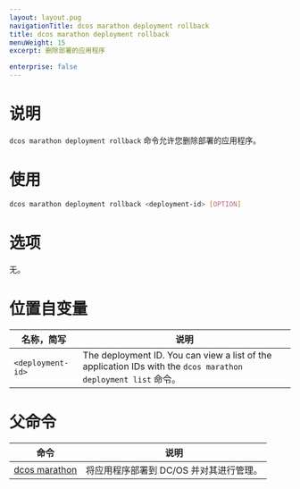 ```yaml
---
layout: layout.pug
navigationTitle: dcos marathon deployment rollback
title: dcos marathon deployment rollback
menuWeight: 15
excerpt: 删除部署的应用程序

enterprise: false
---
```


# 说明
`dcos marathon deployment rollback` 命令允许您删除部署的应用程序。

# 使用

```bash
dcos marathon deployment rollback <deployment-id> [OPTION]
```

# 选项

无。

# 位置自变量

| 名称，简写 | 说明 |
|---------|-------------|
| `<deployment-id>`   |  The deployment ID. You can view a list of the application IDs with the `dcos marathon deployment list` 命令。|

# 父命令

| 命令 | 说明 |
|---------|-------------|
| [dcos marathon](/zh/1.11/cli/command-reference/dcos-marathon/) | 将应用程序部署到 DC/OS 并对其进行管理。|


